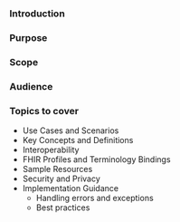 ### Introduction

### Purpose

### Scope

### Audience

### Topics to cover
- Use Cases and Scenarios
- Key Concepts and Definitions 
- Interoperability
- FHIR Profiles and Terminology Bindings
- Sample Resources
- Security and Privacy
- Implementation Guidance
    - Handling errors and exceptions
    - Best practices
  